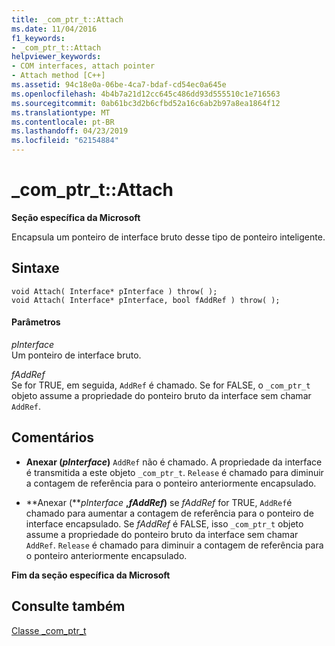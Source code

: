 ```yaml
---
title: _com_ptr_t::Attach
ms.date: 11/04/2016
f1_keywords:
- _com_ptr_t::Attach
helpviewer_keywords:
- COM interfaces, attach pointer
- Attach method [C++]
ms.assetid: 94c18e0a-06be-4ca7-bdaf-cd54ec0a645e
ms.openlocfilehash: 4b4b7a21d12cc645c486dd93d555510c1e716563
ms.sourcegitcommit: 0ab61bc3d2b6cfbd52a16c6ab2b97a8ea1864f12
ms.translationtype: MT
ms.contentlocale: pt-BR
ms.lasthandoff: 04/23/2019
ms.locfileid: "62154884"
---
```

# <a name="comptrtattach"></a>_com_ptr_t::Attach

**Seção específica da Microsoft**

Encapsula um ponteiro de interface bruto desse tipo de ponteiro inteligente.

## <a name="syntax"></a>Sintaxe

```
void Attach( Interface* pInterface ) throw( );
void Attach( Interface* pInterface, bool fAddRef ) throw( );
```

#### <a name="parameters"></a>Parâmetros

*pInterface*<br/>
Um ponteiro de interface bruto.

*fAddRef*<br/>
Se for TRUE, em seguida, `AddRef` é chamado. Se for FALSE, o `_com_ptr_t` objeto assume a propriedade do ponteiro bruto da interface sem chamar `AddRef`.

## <a name="remarks"></a>Comentários

- **Anexar (***pInterface***)** `AddRef` não é chamado. A propriedade da interface é transmitida a este objeto `_com_ptr_t`. `Release` é chamado para diminuir a contagem de referência para o ponteiro anteriormente encapsulado.

- **Anexar (***pInterface* **,***fAddRef***)** se *fAddRef* for TRUE, `AddRef`é chamado para aumentar a contagem de referência para o ponteiro de interface encapsulado. Se *fAddRef* é FALSE, isso `_com_ptr_t` objeto assume a propriedade do ponteiro bruto da interface sem chamar `AddRef`. `Release` é chamado para diminuir a contagem de referência para o ponteiro anteriormente encapsulado.

**Fim da seção específica da Microsoft**

## <a name="see-also"></a>Consulte também

[Classe _com_ptr_t](../cpp/com-ptr-t-class.md)